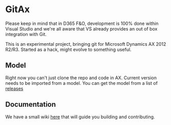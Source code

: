GitAx
=====

Please keep in mind that in D365 F&O, development is 100% done within Visual Studio and we're all aware that VS already provides an out of box integration with Git.

This is an experimental project, bringing git for Microsoft Dynamics AX 2012 R2/R3. Started as a hack, might evolve to something useful.

Model
-----
Right now you can't just clone the repo and code in AX. Current version needs to be imported from a model. You can get the model from a list of [releases](https://github.com/fraga/gitax/releases)

Documentation
-------------
We have a small wiki [here](https://github.com/fraga/gitax/wiki) that will guide you building and contributing.
